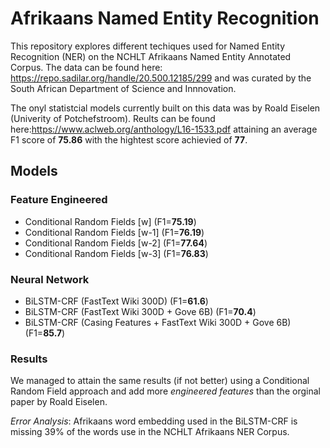 # Afrikaans Named Entity Recognition

This repository explores different techiques used for Named Entity Recognition (NER) on the NCHLT Afrikaans Named Entity Annotated Corpus. The data can be found here: https://repo.sadilar.org/handle/20.500.12185/299 and was curated by the South African Department of Science and Innnovation.

The onyl statistcial models currently built on this data was by Roald Eiselen (Univerity of Potchefstroom). Reults can be found here:https://www.aclweb.org/anthology/L16-1533.pdf attaining an average F1 score of **75.86** with the hightest score achievied of **77**.

## Models
### Feature Engineered
- Conditional Random Fields [w] (F1=**75.19**) 
- Conditional Random Fields [w-1] (F1=**76.19**) 
- Conditional Random Fields [w-2] (F1=**77.64**) 
- Conditional Random Fields [w-3] (F1=**76.83**) 

### Neural Network 
- BiLSTM-CRF (FastText Wiki 300D) (F1=**61.6**)
- BiLSTM-CRF (FastText Wiki 300D + Gove 6B) (F1=**70.4**)
- BiLSTM-CRF (Casing Features + FastText Wiki 300D + Gove 6B) (F1=**85.7**)

### Results
We managed to attain the same results (if not better) using a Conditional Random Field approach and add more *engineered features* than the orginal paper by Roald Eiselen. 

*Error Analysis*: Afrikaans word embedding used in the BiLSTM-CRF is missing 39% of the words use in the NCHLT Afrikaans NER Corpus. 
